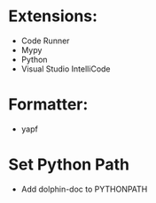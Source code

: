 # Extensions:
*  Code Runner
*  Mypy
*  Python
*  Visual Studio IntelliCode

# Formatter:
*  yapf

# Set Python Path
*  Add dolphin-doc to PYTHONPATH